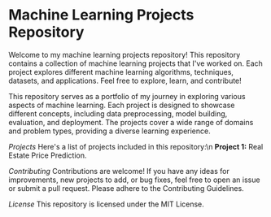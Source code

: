# Machine Learning Projects Repository
Welcome to my machine learning projects repository! This repository contains a collection of machine learning projects that I've worked on. Each project explores different machine learning algorithms, techniques, datasets, and applications. Feel free to explore, learn, and contribute!

This repository serves as a portfolio of my journey in exploring various aspects of machine learning. Each project is designed to showcase different concepts, including data preprocessing, model building, evaluation, and deployment. The projects cover a wide range of domains and problem types, providing a diverse learning experience.

*Projects*
Here's a list of projects included in this repository:\n
**Project 1:** Real Estate Price Prediction.

*Contributing*
Contributions are welcome! If you have any ideas for improvements, new projects to add, or bug fixes, feel free to open an issue or submit a pull request. Please adhere to the Contributing Guidelines.

*License*
This repository is licensed under the MIT License.
